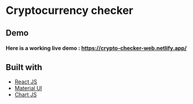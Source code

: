 # Cryptocurrency checker

## Demo

#### Here is a working live demo : https://crypto-checker-web.netlify.app/

## Built with

- [React JS](https://reactjs.org/)
- [Material UI](https://v4.mui.com/)
- [Chart JS](https://reactchartjs.github.io/react-chartjs-2/#/)
